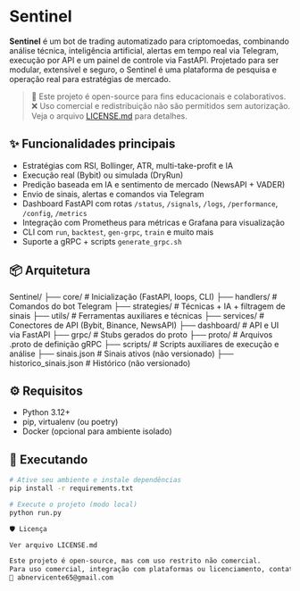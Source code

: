 # Sentinel

**Sentinel** é um bot de trading automatizado para criptomoedas, combinando análise técnica, inteligência artificial, alertas em tempo real via Telegram, execução por API e um painel de controle via FastAPI. Projetado para ser modular, extensível e seguro, o Sentinel é uma plataforma de pesquisa e operação real para estratégias de mercado.

> 📜 Este projeto é open-source para fins educacionais e colaborativos.  
> ❌ Uso comercial e redistribuição não são permitidos sem autorização.  
> Veja o arquivo [LICENSE.md](./LICENSE.md) para detalhes.

## ✨ Funcionalidades principais

- Estratégias com RSI, Bollinger, ATR, multi-take-profit e IA
- Execução real (Bybit) ou simulada (DryRun)
- Predição baseada em IA e sentimento de mercado (NewsAPI + VADER)
- Envio de sinais, alertas e comandos via Telegram
- Dashboard FastAPI com rotas `/status`, `/signals`, `/logs`, `/performance`, `/config`, `/metrics`
- Integração com Prometheus para métricas e Grafana para visualização
- CLI com `run`, `backtest`, `gen-grpc`, `train` e muito mais
- Suporte a gRPC + scripts `generate_grpc.sh`

## 📦 Arquitetura

Sentinel/
├── core/                  # Inicialização (FastAPI, loops, CLI)
├── handlers/              # Comandos do bot Telegram
├── strategies/            # Técnicas + IA + filtragem de sinais
├── utils/                 # Ferramentas auxiliares e técnicas
├── services/              # Conectores de API (Bybit, Binance, NewsAPI)
├── dashboard/             # API e UI via FastAPI
├── grpc/                  # Stubs gerados do proto
├── proto/                 # Arquivos .proto de definição gRPC
├── scripts/               # Scripts auxiliares de execução e análise
├── sinais.json            # Sinais ativos (não versionado)
├── historico_sinais.json  # Histórico (não versionado)

## ⚙️ Requisitos

- Python 3.12+
- pip, virtualenv (ou poetry)
- Docker (opcional para ambiente isolado)

## 🚀 Executando

```bash
# Ative seu ambiente e instale dependências
pip install -r requirements.txt

# Execute o projeto (modo local)
python run.py

🛡 Licença

Ver arquivo LICENSE.md

Este projeto é open-source, mas com uso restrito não comercial.
Para uso comercial, integração com plataformas ou licenciamento, contate:
📧 abnervicente65@gmail.com
